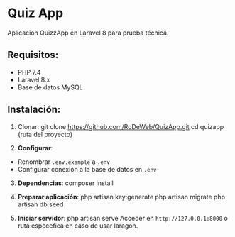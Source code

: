 # Quiz App

Aplicación QuizzApp en Laravel 8 para prueba técnica.

## Requisitos:
- PHP 7.4
- Laravel 8.x
- Base de datos MySQL

## Instalación:
1. Clonar: git clone https://github.com/RoDeWeb/QuizApp.git
cd quizapp (ruta del proyecto)

2. **Configurar**:
- Renombrar `.env.example` a `.env`
- Configurar conexión a la base de datos en `.env`
 
3. **Dependencias**:
composer install

5. **Preparar aplicación**:
php artisan key:generate
php artisan migrate
php artisan db:seed

6. **Iniciar servidor**:
php artisan serve
Acceder en `http://127.0.0.1:8000` o ruta especefica en caso de usar laragon.
